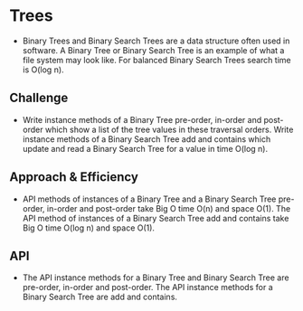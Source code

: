 # Trees
* Binary Trees and Binary Search Trees are a data structure often used in software. A Binary Tree or Binary Search Tree is an example of what a file system may look like. For balanced Binary Search Trees search time is O(log n).

## Challenge

* Write instance methods of a Binary Tree pre-order, in-order and post-order which show a list of the tree values in these traversal orders. Write instance methods of a Binary Search Tree add and contains which update and read a Binary Search Tree for a value in time O(log n).

## Approach & Efficiency

* API methods of instances of a Binary Tree and a Binary Search Tree pre-order, in-order and post-order take Big O time O(n) and space O(1). The API method of instances of a Binary Search Tree add and contains take Big O time O(log n) and space O(1).

## API 

* The API instance methods for a Binary Tree and Binary Search Tree are pre-order, in-order and post-order. The API instance methods for a Binary Search Tree are add and contains. 

